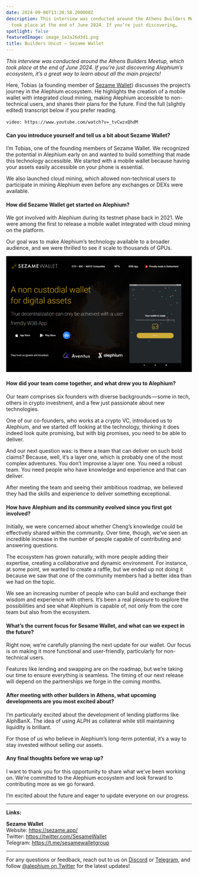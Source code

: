 ```yaml
---
date: 2024-09-06T13:28:58.200000Z
description: This interview was conducted around the Athens Builders Meetup, which
  took place at the end of June 2024. If you’re just discovering…
spotlight: false
featuredImage: image_1e2a26d3d1.png
title: Builders Uncut — Sezame Wallet
---
```


_This interview was conducted around the Athens Builders Meetup, which took place at the end of June 2024. If you’re just discovering Alephium’s ecosystem, it’s a great way to learn about all the main projects!_

Here, Tobias (a founding member of <a href="https://sezame.app/" class="markup--anchor markup--p-anchor" data-href="https://sezame.app/" rel="noopener" target="_blank">Sezame Wallet</a>) discusses the project’s journey in the Alephium ecosystem. He highlights the creation of a mobile wallet with integrated cloud mining, making Alephium accessible to non-technical users, and shares their plans for the future. Find the full (slightly edited) transcript below if you prefer reading.

`video: https://www.youtube.com/watch?v=_tvCwzxQhdM`

#### Can you introduce yourself and tell us a bit about Sezame Wallet?

I’m Tobias, one of the founding members of Sezame Wallet. We recognized the potential in Alephium early on and wanted to build something that made this technology accessible. We started with a mobile wallet because having your assets easily accessible on your phone is essential.

We also launched cloud mining, which allowed non-technical users to participate in mining Alephium even before any exchanges or DEXs were available.

#### How did Sezame Wallet get started on Alephium?

We got involved with Alephium during its testnet phase back in 2021. We were among the first to release a mobile wallet integrated with cloud mining on the platform.

Our goal was to make Alephium’s technology available to a broader audience, and we were thrilled to see it scale to thousands of GPUs.

![](image_3976c548f5.png)

#### How did your team come together, and what drew you to Alephium?

Our team comprises six founders with diverse backgrounds — some in tech, others in crypto investment, and a few just passionate about new technologies.

One of our co-founders, who works at a crypto VC, introduced us to Alephium, and we started off looking at the technology, thinking it does indeed look quite promising, but with big promises, you need to be able to deliver.

And our next question was: is there a team that can deliver on such bold claims? Because, well, it’s a layer one, which is probably one of the most complex adventures. You don’t improvise a layer one. You need a robust team. You need people who have knowledge and experience and that can deliver.

After meeting the team and seeing their ambitious roadmap, we believed they had the skills and experience to deliver something exceptional.

#### How have Alephium and its community evolved since you first got involved?

Initially, we were concerned about whether Cheng’s knowledge could be effectively shared within the community. Over time, though, we’ve seen an incredible increase in the number of people capable of contributing and answering questions.

The ecosystem has grown naturally, with more people adding their expertise, creating a collaborative and dynamic environment. For instance, at some point, we wanted to create a raffle, but we ended up not doing it because we saw that one of the community members had a better idea than we had on the topic.

We see an increasing number of people who can build and exchange their wisdom and experience with others. It’s been a real pleasure to explore the possibilities and see what Alephium is capable of, not only from the core team but also from the ecosystem.

#### What’s the current focus for Sesame Wallet, and what can we expect in the future?

Right now, we’re carefully planning the next update for our wallet. Our focus is on making it more functional and user-friendly, particularly for non-technical users.

Features like lending and swapping are on the roadmap, but we’re taking our time to ensure everything is seamless. The timing of our next release will depend on the partnerships we forge in the coming months.

#### **After meeting with other builders in Athens, what upcoming developments are you most excited about?**

I’m particularly excited about the development of lending platforms like AlphBanX. The idea of using ALPH as collateral while still maintaining liquidity is brilliant.

For those of us who believe in Alephium’s long-term potential, it’s a way to stay invested without selling our assets.

#### Any final thoughts before we wrap up?

I want to thank you for this opportunity to share what we’ve been working on. We’re committed to the Alephium ecosystem and look forward to contributing more as we go forward.

I’m excited about the future and eager to update everyone on our progress.

---

**Links:**

**Sezame Wallet**  
Website: <a href="https://sezame.app/" class="markup--anchor markup--p-anchor" data-href="https://sezame.app/" rel="nofollow noopener" target="_blank">https://sezame.app/</a>  
Twitter: <a href="https://twitter.com/SesameWallet" class="markup--anchor markup--p-anchor" data-href="https://twitter.com/SesameWallet" rel="nofollow noopener" target="_blank">https://twitter.com/SesameWallet</a>  
Telegram: <a href="https://t.me/sesamewalletgroup" class="markup--anchor markup--p-anchor" data-href="https://t.me/sesamewalletgroup" rel="nofollow noopener" target="_blank">https://t.me/sesamewalletgroup</a>

---

For any questions or feedback, reach out to us on <a href="http://alephium.org/discord" class="markup--anchor markup--p-anchor" data-href="http://alephium.org/discord" rel="noopener ugc nofollow noopener" target="_blank">Discord</a> or <a href="https://t.me/alephiumgroup" class="markup--anchor markup--p-anchor" data-href="https://t.me/alephiumgroup" rel="noopener ugc nofollow noopener" target="_blank">Telegram</a>, and follow <a href="https://x.com/alephium" class="markup--anchor markup--p-anchor" data-href="https://x.com/alephium" rel="noopener ugc nofollow noopener" target="_blank">@alephium on Twitter</a> for the latest updates!
